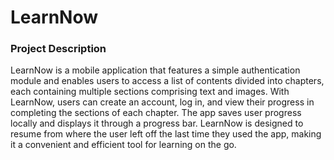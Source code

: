 # LearnNow

### Project Description
LearnNow is a mobile application that features a simple authentication module and enables users to access a list of contents divided into chapters, each containing multiple sections comprising text and images. With LearnNow, users can create an account, log in, and view their progress in completing the sections of each chapter. The app saves user progress locally and displays it through a progress bar. LearnNow is designed to resume from where the user left off the last time they used the app, making it a convenient and efficient tool for learning on the go.

